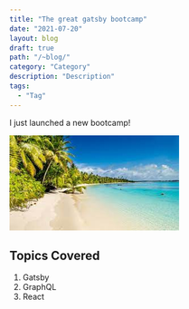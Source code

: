 ```yaml
---
title: "The great gatsby bootcamp"
date: "2021-07-20"
layout: blog
draft: true
path: "/~blog/"
category: "Category"
description: "Description"
tags:
  - "Tag"
---
```


I just launched a new bootcamp!

![Beach](./beach.jpeg)

## Topics Covered

1. Gatsby
2. GraphQL
3. React

